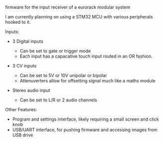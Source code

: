 firmware for the input receiver of a eurorack modular system

I am currently planning on using a STM32 MCU with various peripherals hooked to it.

Inputs:
- 3 Digital inputs
  - Can be set to gate or trigger mode
  - Each input has a capacative touch input routed in an OR fashion.

- 3 CV inputs
  - Can be set to 5V or 10V unipolar or bipolar
  - Attenuverters allow for offsetting signal much like a maths module
  
- Stereo audio input
  - Can be set to L/R or 2 audio channels
  
Other Features:
- Program and settings interface, likely requiring a small screen and click knob
- USB/UART interface, for pushing firmware and accessing images from USB drive


